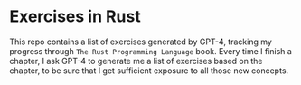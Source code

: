 # Exercises in Rust

This repo contains a list of exercises generated by GPT-4, tracking my progress through `The Rust Programming Language` book.
Every time I finish a chapter, I ask GPT-4 to generate me a list of exercises based on the chapter, to be sure that I get sufficient exposure to all those new concepts.